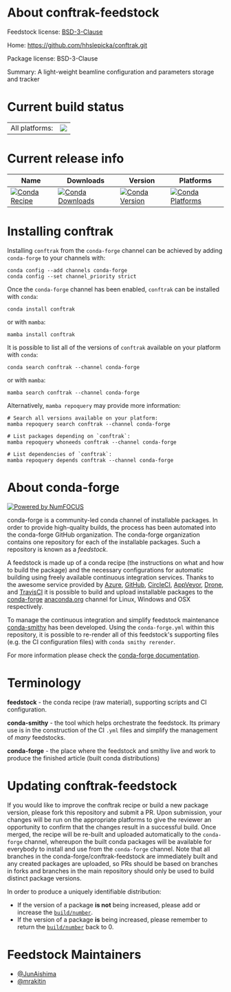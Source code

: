 About conftrak-feedstock
========================

Feedstock license: [BSD-3-Clause](https://github.com/conda-forge/conftrak-feedstock/blob/main/LICENSE.txt)

Home: https://github.com/hhslepicka/conftrak.git

Package license: BSD-3-Clause

Summary: A light-weight beamline configuration and parameters storage and tracker

Current build status
====================


<table><tr><td>All platforms:</td>
    <td>
      <a href="https://dev.azure.com/conda-forge/feedstock-builds/_build/latest?definitionId=14864&branchName=main">
        <img src="https://dev.azure.com/conda-forge/feedstock-builds/_apis/build/status/conftrak-feedstock?branchName=main">
      </a>
    </td>
  </tr>
</table>

Current release info
====================

| Name | Downloads | Version | Platforms |
| --- | --- | --- | --- |
| [![Conda Recipe](https://img.shields.io/badge/recipe-conftrak-green.svg)](https://anaconda.org/conda-forge/conftrak) | [![Conda Downloads](https://img.shields.io/conda/dn/conda-forge/conftrak.svg)](https://anaconda.org/conda-forge/conftrak) | [![Conda Version](https://img.shields.io/conda/vn/conda-forge/conftrak.svg)](https://anaconda.org/conda-forge/conftrak) | [![Conda Platforms](https://img.shields.io/conda/pn/conda-forge/conftrak.svg)](https://anaconda.org/conda-forge/conftrak) |

Installing conftrak
===================

Installing `conftrak` from the `conda-forge` channel can be achieved by adding `conda-forge` to your channels with:

```
conda config --add channels conda-forge
conda config --set channel_priority strict
```

Once the `conda-forge` channel has been enabled, `conftrak` can be installed with `conda`:

```
conda install conftrak
```

or with `mamba`:

```
mamba install conftrak
```

It is possible to list all of the versions of `conftrak` available on your platform with `conda`:

```
conda search conftrak --channel conda-forge
```

or with `mamba`:

```
mamba search conftrak --channel conda-forge
```

Alternatively, `mamba repoquery` may provide more information:

```
# Search all versions available on your platform:
mamba repoquery search conftrak --channel conda-forge

# List packages depending on `conftrak`:
mamba repoquery whoneeds conftrak --channel conda-forge

# List dependencies of `conftrak`:
mamba repoquery depends conftrak --channel conda-forge
```


About conda-forge
=================

[![Powered by
NumFOCUS](https://img.shields.io/badge/powered%20by-NumFOCUS-orange.svg?style=flat&colorA=E1523D&colorB=007D8A)](https://numfocus.org)

conda-forge is a community-led conda channel of installable packages.
In order to provide high-quality builds, the process has been automated into the
conda-forge GitHub organization. The conda-forge organization contains one repository
for each of the installable packages. Such a repository is known as a *feedstock*.

A feedstock is made up of a conda recipe (the instructions on what and how to build
the package) and the necessary configurations for automatic building using freely
available continuous integration services. Thanks to the awesome service provided by
[Azure](https://azure.microsoft.com/en-us/services/devops/), [GitHub](https://github.com/),
[CircleCI](https://circleci.com/), [AppVeyor](https://www.appveyor.com/),
[Drone](https://cloud.drone.io/welcome), and [TravisCI](https://travis-ci.com/)
it is possible to build and upload installable packages to the
[conda-forge](https://anaconda.org/conda-forge) [anaconda.org](https://anaconda.org/)
channel for Linux, Windows and OSX respectively.

To manage the continuous integration and simplify feedstock maintenance
[conda-smithy](https://github.com/conda-forge/conda-smithy) has been developed.
Using the ``conda-forge.yml`` within this repository, it is possible to re-render all of
this feedstock's supporting files (e.g. the CI configuration files) with ``conda smithy rerender``.

For more information please check the [conda-forge documentation](https://conda-forge.org/docs/).

Terminology
===========

**feedstock** - the conda recipe (raw material), supporting scripts and CI configuration.

**conda-smithy** - the tool which helps orchestrate the feedstock.
                   Its primary use is in the construction of the CI ``.yml`` files
                   and simplify the management of *many* feedstocks.

**conda-forge** - the place where the feedstock and smithy live and work to
                  produce the finished article (built conda distributions)


Updating conftrak-feedstock
===========================

If you would like to improve the conftrak recipe or build a new
package version, please fork this repository and submit a PR. Upon submission,
your changes will be run on the appropriate platforms to give the reviewer an
opportunity to confirm that the changes result in a successful build. Once
merged, the recipe will be re-built and uploaded automatically to the
`conda-forge` channel, whereupon the built conda packages will be available for
everybody to install and use from the `conda-forge` channel.
Note that all branches in the conda-forge/conftrak-feedstock are
immediately built and any created packages are uploaded, so PRs should be based
on branches in forks and branches in the main repository should only be used to
build distinct package versions.

In order to produce a uniquely identifiable distribution:
 * If the version of a package **is not** being increased, please add or increase
   the [``build/number``](https://docs.conda.io/projects/conda-build/en/latest/resources/define-metadata.html#build-number-and-string).
 * If the version of a package **is** being increased, please remember to return
   the [``build/number``](https://docs.conda.io/projects/conda-build/en/latest/resources/define-metadata.html#build-number-and-string)
   back to 0.

Feedstock Maintainers
=====================

* [@JunAishima](https://github.com/JunAishima/)
* [@mrakitin](https://github.com/mrakitin/)

